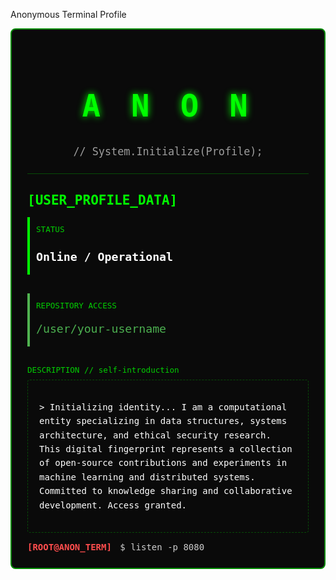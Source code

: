 Anonymous Terminal Profile

<div style="background-color: #0a0a0a; color: #00ff00; padding: 25px; border: 2px solid #008800; border-radius: 8px; font-family: monospace;">

<div style="text-align: center; margin-bottom: 25px;">
<h1 style="font-size: 3.5em; font-weight: bold; letter-spacing: 0.2em; text-shadow: 0 0 12px #00ff00; line-height: 1.2;">
A N O N
</h1>
<p style="font-size: 1.2em; color: #ffffff99;">
// System.Initialize(Profile);
</p>
</div>

<div style="border-top: 1px solid #00ff0044; margin: 20px 0;"></div>

<h2 style="font-size: 1.5em; margin-bottom: 15px; color: #00ff00;">
[USER_PROFILE_DATA]
</h2>

<div style="display: flex; flex-wrap: wrap; gap: 30px; margin-top: 15px;">

<!-- Status -->
<div style="border-left: 4px solid #00ff00; padding-left: 10px;">
  <p style="font-size: 0.9em; color: #00ff00cc;">STATUS</p>
  <h3 style="font-size: 1.3em; color: white;">Online / Operational</h3>
</div>

<!-- GitHub Link -->
<div style="border-left: 4px solid #50b350; padding-left: 10px;">
  <p style="font-size: 0.9em; color: #00ff00cc;">REPOSITORY ACCESS</p>
  <p style="font-size: 1.3em;">
    <a href="https://github.com/lover3123" style="color: #4CAF50; text-decoration: none;">/user/your-username</a>
  </p>
</div>


</div>

<!-- Bio/Description -->

<div style="margin-top: 30px;">
<p style="font-size: 0.9em; color: #00ff00cc; margin-bottom: 8px;">DESCRIPTION // self-introduction</p>
<div style="background-color: #0a0a0a; padding: 18px; border: 1px dashed #00ff0044; border-radius: 4px;">
<p style="color: white; line-height: 1.6;">
&gt; Initializing identity... I am a computational entity specializing in data structures, systems architecture, and ethical security research. This digital fingerprint represents a collection of open-source contributions and experiments in machine learning and distributed systems. Committed to knowledge sharing and collaborative development. Access granted.
</p>
</div>
</div>

<!-- Footer Simulation -->

<div style="font-size: 1em; margin-top: 15px;">
<span style="color: #ff4d4d; font-weight: bold; margin-right: 5px;">[ROOT@ANON_TERM]</span>
<span style="color: #ffffffcc;">$ listen -p 8080</span>
</div>

</div>
